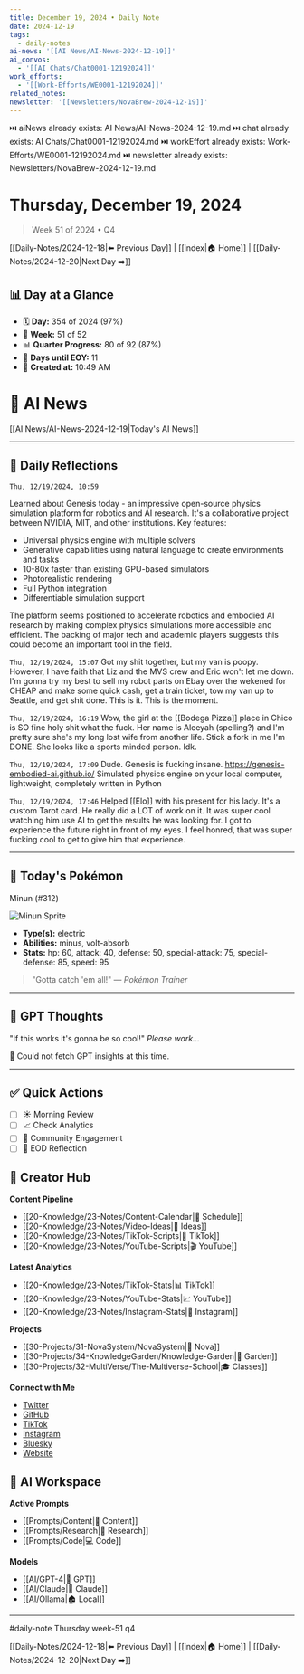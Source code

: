 ```yaml
---
title: December 19, 2024 • Daily Note
date: 2024-12-19
tags:
  - daily-notes
ai-news: '[[AI News/AI-News-2024-12-19]]'
ai_convos:
  - '[[AI Chats/Chat0001-12192024]]'
work_efforts:
  - '[[Work-Efforts/WE0001-12192024]]'
related_notes:
newsletter: '[[Newsletters/NovaBrew-2024-12-19]]'
---
```

⏭️ aiNews already exists: AI News/AI-News-2024-12-19.md
⏭️ chat already exists: AI Chats/Chat0001-12192024.md
⏭️ workEffort already exists: Work-Efforts/WE0001-12192024.md
⏭️ newsletter already exists: Newsletters/NovaBrew-2024-12-19.md
# Thursday, December 19, 2024
> Week 51 of 2024 • Q4

[[Daily-Notes/2024-12-18|⬅️ Previous Day]] | [[index|🏠 Home]] | [[Daily-Notes/2024-12-20|Next Day ➡️]]

## 📊 Day at a Glance
- 🗓️ **Day:** 354 of 2024 (97%)
- 📅 **Week:** 51 of 52
- 📊 **Quarter Progress:** 80 of 92 (87%)
- 🎯 **Days until EOY:** 11
- 🔄 **Created at:** 10:49 AM


# 📰 AI News
[[AI News/AI-News-2024-12-19|Today's AI News]]

---

## 📝 Daily Reflections

`Thu, 12/19/2024, 10:59`

Learned about Genesis today - an impressive open-source physics simulation platform for robotics and AI research. It's a collaborative project between NVIDIA, MIT, and other institutions. Key features:

- Universal physics engine with multiple solvers
- Generative capabilities using natural language to create environments and tasks
- 10-80x faster than existing GPU-based simulators
- Photorealistic rendering
- Full Python integration
- Differentiable simulation support

The platform seems positioned to accelerate robotics and embodied AI research by making complex physics simulations more accessible and efficient. The backing of major tech and academic players suggests this could become an important tool in the field.

`Thu, 12/19/2024, 15:07`
Got my shit together, but my van is poopy. However, I have faith that Liz and the MVS crew and Eric won't let me down.
I'm gonna try my best to sell my robot parts on Ebay over the wekened for CHEAP and make some quick cash, get a train ticket, tow my van up to Seattle, and get shit done. This is it. This is the moment.

`Thu, 12/19/2024, 16:19`
Wow, the girl at the [[Bodega Pizza]] place in Chico is SO fine holy shit what the fuck.
Her name is Aleeyah (spelling?) and I'm pretty sure she's my long lost wife from another life.
Stick a fork in me I'm DONE. She looks like a sports minded person. Idk.

`Thu, 12/19/2024, 17:09`
Dude. Genesis is fucking insane.
https://genesis-embodied-ai.github.io/
Simulated physics engine on your local computer, lightweight, completely written in Python

`Thu, 12/19/2024, 17:46`
Helped [[Elo]] with his present for his lady. It's a custom Tarot card. He really did a LOT of work on it. It was super cool watching him use AI to get the results he was looking for. I got to experience the future right in front of my eyes. I feel honred, that was super fucking cool to get to give him that experience.





---

## 🐾 Today's Pokémon

Minun (#312)

![Minun Sprite](https://raw.githubusercontent.com/PokeAPI/sprites/master/sprites/pokemon/312.png)

- **Type(s):** electric
- **Abilities:** minus, volt-absorb
- **Stats:** hp: 60, attack: 40, defense: 50, special-attack: 75, special-defense: 85, speed: 95

> "Gotta catch 'em all!" — *Pokémon Trainer*
    

---

## 🤖 GPT Thoughts

"If this works it's gonna be so cool!"
*Please work...*

🤖 Could not fetch GPT insights at this time.


---

## ✅ Quick Actions
- [ ] ☀️ Morning Review
- [ ] 📈 Check Analytics
- [ ] 🤝 Community Engagement
- [ ] 🌙 EOD Reflection

## 📱 Creator Hub
**Content Pipeline**
- [[20-Knowledge/23-Notes/Content-Calendar|📅 Schedule]]
- [[20-Knowledge/23-Notes/Video-Ideas|🎥 Ideas]]
- [[20-Knowledge/23-Notes/TikTok-Scripts|📝 TikTok]]
- [[20-Knowledge/23-Notes/YouTube-Scripts|🎬 YouTube]]

**Latest Analytics**
- [[20-Knowledge/23-Notes/TikTok-Stats|📊 TikTok]]
- [[20-Knowledge/23-Notes/YouTube-Stats|📈 YouTube]]
- [[20-Knowledge/23-Notes/Instagram-Stats|📸 Instagram]]

**Projects**
- [[30-Projects/31-NovaSystem/NovaSystem|🤖 Nova]]
- [[30-Projects/34-KnowledgeGarden/Knowledge-Garden|🌳 Garden]]
- [[30-Projects/32-MultiVerse/The-Multiverse-School|🎓 Classes]]

**Connect with Me**
- [Twitter](https://twitter.com/thecoffeejesus)
- [GitHub](https://github.com/ctavolazzi)
- [TikTok](https://tiktok.com/@thecoffeejesus)
- [Instagram](https://instagram.com/thecoffeejesus)
- [Bluesky](https://bsky.app/profile/thecoffeejesus.bsky.social)
- [Website](https://thecoffeejesus.com)

## 🤖 AI Workspace
**Active Prompts**
- [[Prompts/Content|📝 Content]]
- [[Prompts/Research|🔬 Research]]
- [[Prompts/Code|💻 Code]]

**Models**
- [[AI/GPT-4|💬 GPT]]
- [[AI/Claude|🧠 Claude]]
- [[AI/Ollama|🏠 Local]]

---

#daily-note  Thursday week-51 q4

[[Daily-Notes/2024-12-18|⬅️ Previous Day]] | [[index|🏠 Home]] | [[Daily-Notes/2024-12-20|Next Day ➡️]]
